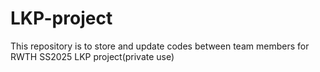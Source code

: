 # LKP-project
This repository is to store and update codes between team members for RWTH SS2025 LKP project(private use)
